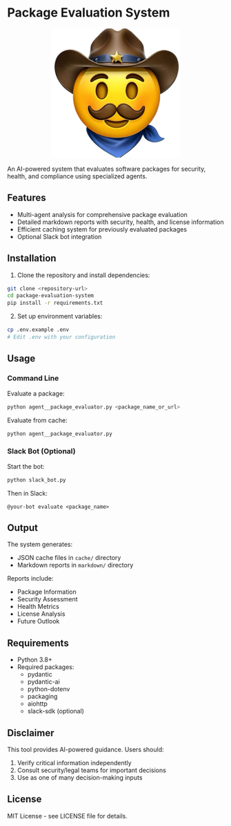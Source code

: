 # Package Evaluation System

<p align="center">
  <img src="artwork/OSSam.png" alt="OSSam Logo" width="300"/>
</p>

An AI-powered system that evaluates software packages for security, health, and compliance using specialized agents.

## Features

- Multi-agent analysis for comprehensive package evaluation
- Detailed markdown reports with security, health, and license information
- Efficient caching system for previously evaluated packages
- Optional Slack bot integration

## Installation

1. Clone the repository and install dependencies:
```bash
git clone <repository-url>
cd package-evaluation-system
pip install -r requirements.txt
```

2. Set up environment variables:
```bash
cp .env.example .env
# Edit .env with your configuration
```

## Usage

### Command Line

Evaluate a package:
```bash
python agent__package_evaluator.py <package_name_or_url>
```

Evaluate from cache:
```bash
python agent__package_evaluator.py
```

### Slack Bot (Optional)

Start the bot:
```bash
python slack_bot.py
```

Then in Slack:
```
@your-bot evaluate <package_name>
```

## Output

The system generates:
- JSON cache files in `cache/` directory
- Markdown reports in `markdown/` directory

Reports include:
- Package Information
- Security Assessment
- Health Metrics
- License Analysis
- Future Outlook

## Requirements

- Python 3.8+
- Required packages:
  - pydantic
  - pydantic-ai
  - python-dotenv
  - packaging
  - aiohttp
  - slack-sdk (optional)

## Disclaimer

This tool provides AI-powered guidance. Users should:
1. Verify critical information independently
2. Consult security/legal teams for important decisions
3. Use as one of many decision-making inputs

## License

MIT License - see LICENSE file for details.
